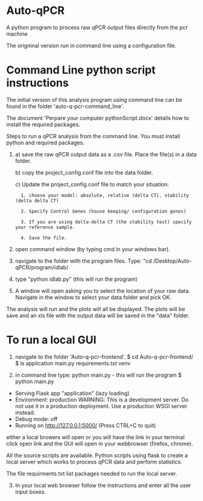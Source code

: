 # Auto-qPCR
A python program to process raw qPCR output files directly from the pcr machine

The origninal version run in command line using a configuration file.  
# Command Line python script instructions

The initial version of this analysis program using command line can be found in the folder 'auto-q-pcr-command_line'.

The document 'Perpare your computer pythonScript.docx' details how to install the required packages.

Steps to run a qPCR analysis from the command line. You must install python and required packages.

1. a) save the raw qPCR output data as a .csv file. Place the file(s) in a data folder.

   b) copy the project_config.conf file into the data folder.
   
   c) Update the project_config.conf file to match your situation:
   
         1. choose your model: absolute, relative (delta CT), stability (delta delta CT)
   
         2. Specify Control Genes (house keeping/ configuration genes)
         
         3. If you are using delta-delta CT (the stability test) specify your reference sample.
         
         4. Save the file. 
2. open command window (by typing cmd in your windows bar).
3. navigate to the folder with the program files. Type: "cd /Desktop/Auto-qPCR/program/idlab/
4. type "python idlab.py"      (this will run the program)
5. A window will open asking you to select the location of your raw data.  Navigate in the window to select your data folder and pick OK.

The analysis will run and the plots will all be displayed. The plots will be save and an xls file with the output data will be saved in the "data" folder.

# To run a local GUI
1. navigate to the folder 'Auto-q-pcr-frontend'. 
$ cd Auto-q-pcr-frontend/
$ ls 
application  main.py  requirements.txt  venv


2. in command line type: python main.py  - this will run the program
$ python main.py
 * Serving Flask app "application" (lazy loading)
 * Environment: production
   WARNING: This is a development server. Do not use it in a production deployment.
   Use a production WSGI server instead.
 * Debug mode: off
 * Running on http://127.0.0.1:5000/ (Press CTRL+C to quit)


either a local browers will open or you will have the link in your terminal click open link and the GUI will open in your webbrowser (firefox, chrome).

All the source scripts are available. Python scripts using flask to create a local server which works to process qPCR data and perform statistics.

The file requirments.txt list packages needed to run the local server.

3. In your local web browser follow the instructions and enter all the user input boxes. 
